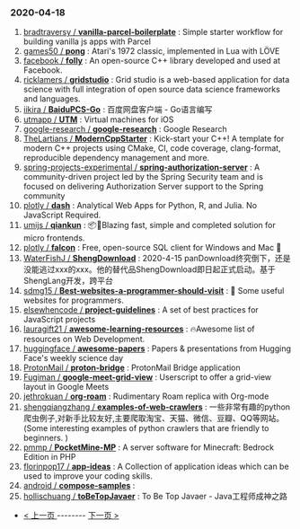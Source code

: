 ### 2020-04-18 
1. [
        bradtraversy /
**vanilla-parcel-boilerplate**](https://github.com/bradtraversy/vanilla-parcel-boilerplate) : Simple starter workflow for building vanilla js apps with Parcel
1. [
        games50 /
**pong**](https://github.com/games50/pong) : Atari's 1972 classic, implemented in Lua with LÖVE
1. [
        facebook /
**folly**](https://github.com/facebook/folly) : An open-source C++ library developed and used at Facebook.
1. [
        ricklamers /
**gridstudio**](https://github.com/ricklamers/gridstudio) : Grid studio is a web-based application for data science with full integration of open source data science frameworks and languages.
1. [
        iikira /
**BaiduPCS-Go**](https://github.com/iikira/BaiduPCS-Go) : 百度网盘客户端 - Go语言编写
1. [
        utmapp /
**UTM**](https://github.com/utmapp/UTM) : Virtual machines for iOS
1. [
        google-research /
**google-research**](https://github.com/google-research/google-research) : Google Research
1. [
        TheLartians /
**ModernCppStarter**](https://github.com/TheLartians/ModernCppStarter) : Kick-start your C++! A template for modern C++ projects using CMake, CI, code coverage, clang-format, reproducible dependency management and more.
1. [
        spring-projects-experimental /
**spring-authorization-server**](https://github.com/spring-projects-experimental/spring-authorization-server) : A community-driven project led by the Spring Security team and is focused on delivering Authorization Server support to the Spring community
1. [
        plotly /
**dash**](https://github.com/plotly/dash) : Analytical Web Apps for Python, R, and Julia. No JavaScript Required.
1. [
        umijs /
**qiankun**](https://github.com/umijs/qiankun) : 📦🚀Blazing fast, simple and completed solution for micro frontends.
1. [
        plotly /
**falcon**](https://github.com/plotly/falcon) : Free, open-source SQL client for Windows and Mac 🦅
1. [
        WaterFishJ /
**ShengDownload**](https://github.com/WaterFishJ/ShengDownload) : 2020-4-15 panDownload终究倒下，还是没能逃过xxx的xxx。他的替代品ShengDownload即日起正式启动。基于ShengLang开发，跨平台
1. [
        sdmg15 /
**Best-websites-a-programmer-should-visit**](https://github.com/sdmg15/Best-websites-a-programmer-should-visit) : 🔗 Some useful websites for programmers.
1. [
        elsewhencode /
**project-guidelines**](https://github.com/elsewhencode/project-guidelines) : A set of best practices for JavaScript projects
1. [
        lauragift21 /
**awesome-learning-resources**](https://github.com/lauragift21/awesome-learning-resources) : 🔥Awesome list of resources on Web Development.
1. [
        huggingface /
**awesome-papers**](https://github.com/huggingface/awesome-papers) : Papers & presentations from Hugging Face's weekly science day
1. [
        ProtonMail /
**proton-bridge**](https://github.com/ProtonMail/proton-bridge) : ProtonMail Bridge application
1. [
        Fugiman /
**google-meet-grid-view**](https://github.com/Fugiman/google-meet-grid-view) : Userscript to offer a grid-view layout in Google Meets
1. [
        jethrokuan /
**org-roam**](https://github.com/jethrokuan/org-roam) : Rudimentary Roam replica with Org-mode
1. [
        shengqiangzhang /
**examples-of-web-crawlers**](https://github.com/shengqiangzhang/examples-of-web-crawlers) : 一些非常有趣的python爬虫例子,对新手比较友好,主要爬取淘宝、天猫、微信、豆瓣、QQ等网站。(Some interesting examples of python crawlers that are friendly to beginners. )
1. [
        pmmp /
**PocketMine-MP**](https://github.com/pmmp/PocketMine-MP) : A server software for Minecraft: Bedrock Edition in PHP
1. [
        florinpop17 /
**app-ideas**](https://github.com/florinpop17/app-ideas) : A Collection of application ideas which can be used to improve your coding skills.
1. [
        android /
**compose-samples**](https://github.com/android/compose-samples) : 
1. [
        hollischuang /
**toBeTopJavaer**](https://github.com/hollischuang/toBeTopJavaer) : To Be Top Javaer - Java工程师成神之路 

- [ < 上一页 ](https://github.com/able8/github-trending-daily-record/blob/master/2020-04-17.md) -------- [ 下一页 > ](https://github.com/able8/github-trending-daily-record/blob/master/2020-04-19.md)